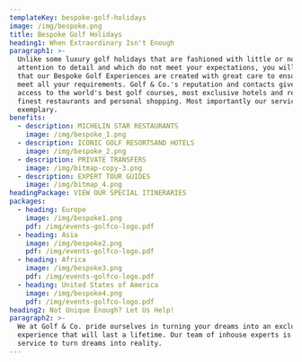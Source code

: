 ```yaml
---
templateKey: bespoke-golf-holidays
image: /img/bespoke.png
title: Bespoke Golf Holidays
heading1: When Extraordinary Isn't Enough
paragraph1: >-
  Unlike some luxury golf holidays that are fashioned with little or no
  attention to detail and which do not meet your expectations, you will find
  that our Bespoke Golf Experiences are created with great care to ensure we
  meet all your requirements. Golf & Co.'s reputation and contacts give us
  access to the world's best golf courses, most exclusive hotels and resorts,
  finest restaurants and personal shopping. Most importantly our service is
  exemplary.
benefits:
  - description: MICHELIN STAR RESTAURANTS
    image: /img/bespoke_1.png
  - description: ICONIC GOLF RESORTSAND HOTELS
    image: /img/bespoke_2.png
  - description: PRIVATE TRANSFERS
    image: /img/bitmap-copy-3.png
  - description: EXPERT TOUR GUIDES
    image: /img/bitmap_4.png
headingPackage: VIEW OUR SPECIAL ITINERARIES
packages:
  - heading: Europe
    image: /img/bespoke1.png
    pdf: /img/events-golfco-logo.pdf
  - heading: Asia
    image: /img/bespoke2.png
    pdf: /img/events-golfco-logo.pdf
  - heading: Africa
    image: /img/bespoke3.png
    pdf: /img/events-golfco-logo.pdf
  - heading: United States of America
    image: /img/bespoke4.png
    pdf: /img/events-golfco-logo.pdf
heading2: Not Unique Enough? Let Us Help!
paragraph2: >-
  We at Golf & Co. pride ourselves in turning your dreams into an exclusive
  experience that will last a lifetime. Our team of inhouse experts is at your
  service to turn dreams into reality.
---
```


